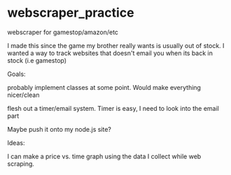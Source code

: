 # webscraper_practice
webscraper for gamestop/amazon/etc

I made this since the game my brother really wants is usually out of stock.
I wanted a way to track websites that doesn't email you when its back in stock (i.e gamestop)


Goals:

probably implement classes at some point. Would make everything nicer/clean

flesh out a timer/email system. Timer is easy, I need to look into the email part

Maybe push it onto my node.js site? 

Ideas:

I can make a price vs. time graph using the data I collect while web scraping. 
